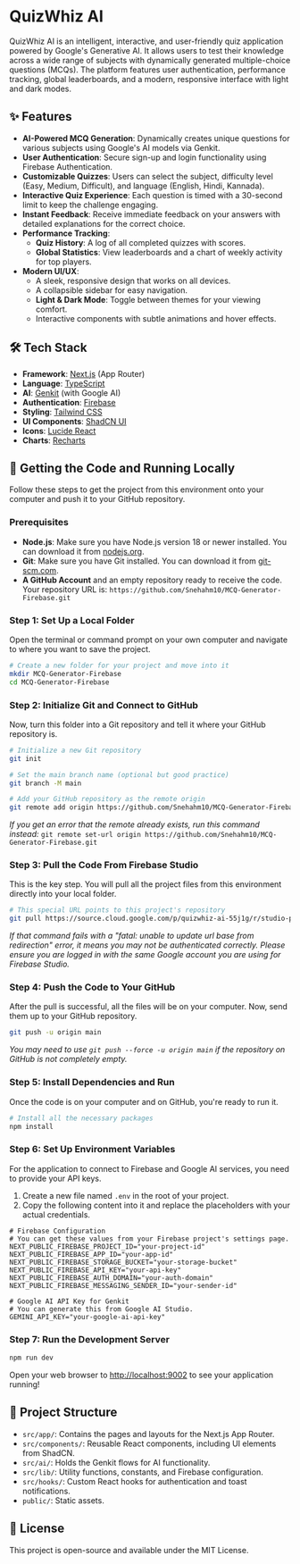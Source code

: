 # QuizWhiz AI

QuizWhiz AI is an intelligent, interactive, and user-friendly quiz application powered by Google's Generative AI. It allows users to test their knowledge across a wide range of subjects with dynamically generated multiple-choice questions (MCQs). The platform features user authentication, performance tracking, global leaderboards, and a modern, responsive interface with light and dark modes.

## ✨ Features

-   **AI-Powered MCQ Generation**: Dynamically creates unique questions for various subjects using Google's AI models via Genkit.
-   **User Authentication**: Secure sign-up and login functionality using Firebase Authentication.
-   **Customizable Quizzes**: Users can select the subject, difficulty level (Easy, Medium, Difficult), and language (English, Hindi, Kannada).
-   **Interactive Quiz Experience**: Each question is timed with a 30-second limit to keep the challenge engaging.
-   **Instant Feedback**: Receive immediate feedback on your answers with detailed explanations for the correct choice.
-   **Performance Tracking**:
    -   **Quiz History**: A log of all completed quizzes with scores.
    -   **Global Statistics**: View leaderboards and a chart of weekly activity for top players.
-   **Modern UI/UX**:
    -   A sleek, responsive design that works on all devices.
    -   A collapsible sidebar for easy navigation.
    -   **Light & Dark Mode**: Toggle between themes for your viewing comfort.
    -   Interactive components with subtle animations and hover effects.

## 🛠️ Tech Stack

-   **Framework**: [Next.js](https://nextjs.org/) (App Router)
-   **Language**: [TypeScript](https://www.typescriptlang.org/)
-   **AI**: [Genkit](https://firebase.google.com/docs/genkit) (with Google AI)
-   **Authentication**: [Firebase](https://firebase.google.com/)
-   **Styling**: [Tailwind CSS](https://tailwindcss.com/)
-   **UI Components**: [ShadCN UI](https://ui.shadcn.com/)
-   **Icons**: [Lucide React](https://lucide.dev/)
-   **Charts**: [Recharts](https://recharts.org/)

## 🚀 Getting the Code and Running Locally

Follow these steps to get the project from this environment onto your computer and push it to your GitHub repository.

### Prerequisites

-   **Node.js**: Make sure you have Node.js version 18 or newer installed. You can download it from [nodejs.org](https://nodejs.org/).
-   **Git**: Make sure you have Git installed. You can download it from [git-scm.com](https://git-scm.com/).
-   **A GitHub Account** and an empty repository ready to receive the code. Your repository URL is: `https://github.com/Snehahm10/MCQ-Generator-Firebase.git`

### Step 1: Set Up a Local Folder

Open the terminal or command prompt on your own computer and navigate to where you want to save the project.

```bash
# Create a new folder for your project and move into it
mkdir MCQ-Generator-Firebase
cd MCQ-Generator-Firebase
```

### Step 2: Initialize Git and Connect to GitHub

Now, turn this folder into a Git repository and tell it where your GitHub repository is.

```bash
# Initialize a new Git repository
git init

# Set the main branch name (optional but good practice)
git branch -M main

# Add your GitHub repository as the remote origin
git remote add origin https://github.com/Snehahm10/MCQ-Generator-Firebase.git
```
*If you get an error that the remote already exists, run this command instead:* `git remote set-url origin https://github.com/Snehahm10/MCQ-Generator-Firebase.git`

### Step 3: Pull the Code From Firebase Studio

This is the key step. You will pull all the project files from this environment directly into your local folder.

```bash
# This special URL points to this project's repository
git pull https://source.cloud.google.com/p/quizwhiz-ai-55j1g/r/studio-project-Snehahm10-MCQ-Generator main --allow-unrelated-histories
```
*If that command fails with a "fatal: unable to update url base from redirection" error, it means you may not be authenticated correctly. Please ensure you are logged in with the same Google account you are using for Firebase Studio.*

### Step 4: Push the Code to Your GitHub

After the pull is successful, all the files will be on your computer. Now, send them up to your GitHub repository.

```bash
git push -u origin main
```
*You may need to use `git push --force -u origin main` if the repository on GitHub is not completely empty.*

### Step 5: Install Dependencies and Run

Once the code is on your computer and on GitHub, you're ready to run it.

```bash
# Install all the necessary packages
npm install
```

### Step 6: Set Up Environment Variables

For the application to connect to Firebase and Google AI services, you need to provide your API keys.

1.  Create a new file named `.env` in the root of your project.
2.  Copy the following content into it and replace the placeholders with your actual credentials.

```env
# Firebase Configuration
# You can get these values from your Firebase project's settings page.
NEXT_PUBLIC_FIREBASE_PROJECT_ID="your-project-id"
NEXT_PUBLIC_FIREBASE_APP_ID="your-app-id"
NEXT_PUBLIC_FIREBASE_STORAGE_BUCKET="your-storage-bucket"
NEXT_PUBLIC_FIREBASE_API_KEY="your-api-key"
NEXT_PUBLIC_FIREBASE_AUTH_DOMAIN="your-auth-domain"
NEXT_PUBLIC_FIREBASE_MESSAGING_SENDER_ID="your-sender-id"

# Google AI API Key for Genkit
# You can generate this from Google AI Studio.
GEMINI_API_KEY="your-google-ai-api-key"
```

### Step 7: Run the Development Server

```bash
npm run dev
```
Open your web browser to [http://localhost:9002](http://localhost:9002) to see your application running!

## 📂 Project Structure

-   `src/app/`: Contains the pages and layouts for the Next.js App Router.
-   `src/components/`: Reusable React components, including UI elements from ShadCN.
-   `src/ai/`: Holds the Genkit flows for AI functionality.
-   `src/lib/`: Utility functions, constants, and Firebase configuration.
-   `src/hooks/`: Custom React hooks for authentication and toast notifications.
-   `public/`: Static assets.

## 📝 License

This project is open-source and available under the MIT License.
